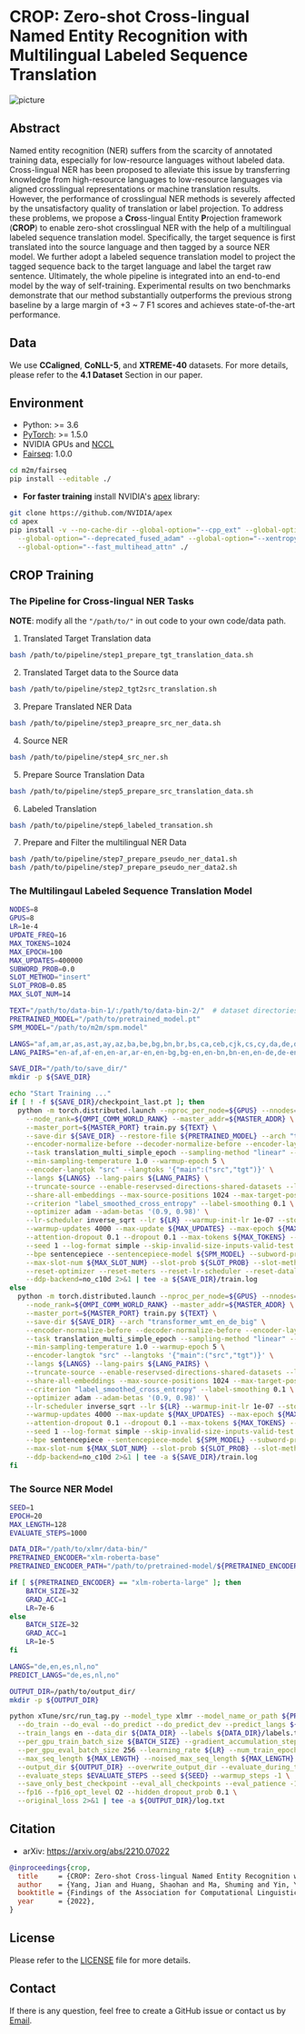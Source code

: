 # CROP: Zero-shot Cross-lingual Named Entity Recognition with Multilingual Labeled Sequence Translation

![picture](https://yuweiyin.github.io/files/publications/2022-12-09-EMNLP-CROP.png)

## Abstract

Named entity recognition (NER) suffers from
the scarcity of annotated training data, especially
for low-resource languages without
labeled data. Cross-lingual NER has been
proposed to alleviate this issue by transferring
knowledge from high-resource languages
to low-resource languages via aligned crosslingual
representations or machine translation
results. However, the performance of crosslingual
NER methods is severely affected by
the unsatisfactory quality of translation or label
projection. To address these problems,
we propose a **Cro**ss-lingual Entity **P**rojection
framework (**CROP**) to enable zero-shot crosslingual
NER with the help of a multilingual labeled
sequence translation model. Specifically,
the target sequence is first translated into the
source language and then tagged by a source
NER model. We further adopt a labeled sequence
translation model to project the tagged
sequence back to the target language and label
the target raw sentence. Ultimately, the whole
pipeline is integrated into an end-to-end model
by the way of self-training. Experimental results
on two benchmarks demonstrate that our
method substantially outperforms the previous
strong baseline by a large margin of +3 ~ 7
F1 scores and achieves state-of-the-art performance.


## Data

We use **CCaligned**, **CoNLL-5**, and **XTREME-40** datasets.
For more details, please refer to the **4.1 Dataset** Section in our paper.

<!-- ### Preprocessing -->

<!-- ### Post-processing -->


## Environment

* Python: >= 3.6
* [PyTorch](http://pytorch.org/): >= 1.5.0
* NVIDIA GPUs and [NCCL](https://github.com/NVIDIA/nccl)
* [Fairseq](https://github.com/pytorch/fairseq): 1.0.0

```bash
cd m2m/fairseq
pip install --editable ./
```

* **For faster training** install NVIDIA's [apex](https://github.com/NVIDIA/apex) library:

```bash
git clone https://github.com/NVIDIA/apex
cd apex
pip install -v --no-cache-dir --global-option="--cpp_ext" --global-option="--cuda_ext" \
  --global-option="--deprecated_fused_adam" --global-option="--xentropy" \
  --global-option="--fast_multihead_attn" ./
```

## CROP Training

### The Pipeline for Cross-lingual NER Tasks

**NOTE**: modify all the `"/path/to/"` in out code to your own code/data path.

1. Translated Target Translation data

```bash
bash /path/to/pipeline/step1_prepare_tgt_translation_data.sh
```

2. Translated Target data to the Source data 

```bash
bash /path/to/pipeline/step2_tgt2src_translation.sh
```

3. Prepare Translated NER Data

```bash
bash /path/to/pipeline/step3_preapre_src_ner_data.sh
```

4. Source NER

```bash
bash /path/to/pipeline/step4_src_ner.sh
```

5. Prepare Source Translation Data

```bash
bash /path/to/pipeline/step5_prepare_src_translation_data.sh
```

6. Labeled Translation

```bash
bash /path/to/pipeline/step6_labeled_transation.sh
```

7. Prepare and Filter the multilingual NER Data

```bash
bash /path/to/pipeline/step7_prepare_pseudo_ner_data1.sh
bash /path/to/pipeline/step7_prepare_pseudo_ner_data2.sh
```

### The Multilingaul Labeled Sequence Translation Model

```bash
NODES=8
GPUS=8
LR=1e-4
UPDATE_FREQ=16
MAX_TOKENS=1024
MAX_EPOCH=100
MAX_UPDATES=400000
SUBWORD_PROB=0.0
SLOT_METHOD="insert"
SLOT_PROB=0.85
MAX_SLOT_NUM=14

TEXT="/path/to/data-bin-1/:/path/to/data-bin-2/"  # dataset directories, seperated by colons ":"
PRETRAINED_MODEL="/path/to/pretrained_model.pt"
SPM_MODEL="/path/to/m2m/spm.model"

LANGS="af,am,ar,as,ast,ay,az,ba,be,bg,bn,br,bs,ca,ceb,cjk,cs,cy,da,de,dyu,el,en,es,et,fa,ff,fi,fr,fy,ga,gd,gl,gu,ha,he,hi,hr,ht,hu,hy,id,ig,ilo,is,it,ja,jv,ka,kac,kam,kea,kg,kk,km,kmb,kmr,kn,ko,ku,ky,lb,lg,ln,lo,lt,luo,lv,mg,mi,mk,ml,mn,mr,ms,mt,my,ne,nl,no,ns,ny,oc,om,or,pa,pl,ps,pt,qu,ro,ru,sd,shn,si,sk,sl,sn,so,sq,sr,ss,su,sv,sw,ta,te,tg,th,ti,tl,tn,tr,uk,umb,ur,uz,vi,wo,xh,yi,yo,zh,zu,eu"
LANG_PAIRS="en-af,af-en,en-ar,ar-en,en-bg,bg-en,en-bn,bn-en,en-de,de-en,en-el,el-en,en-es,es-en,en-et,et-en,en-eu,eu-en,en-fa,fa-en,en-fi,fi-en,en-fr,fr-en,en-he,he-en,en-hi,hi-en,en-hu,hu-en,en-id,id-en,en-it,it-en,en-ja,ja-en,en-jv,jv-en,en-ka,ka-en,en-kk,kk-en,en-ko,ko-en,en-ml,ml-en,en-mr,mr-en,en-ms,ms-en,en-my,my-en,en-nl,nl-en,en-no,no-en,en-pt,pt-en,en-ru,ru-en,en-sw,sw-en,en-ta,ta-en,en-te,te-en,en-th,th-en,en-tl,tl-en,en-tr,tr-en,en-ur,ur-en,en-vi,vi-en,en-yo,yo-en,en-zh,zh-en"

SAVE_DIR="/path/to/save_dir/"
mkdir -p ${SAVE_DIR}

echo "Start Training ..."
if [ ! -f ${SAVE_DIR}/checkpoint_last.pt ]; then
  python -m torch.distributed.launch --nproc_per_node=${GPUS} --nnodes=${NODES} \
    --node_rank=${OMPI_COMM_WORLD_RANK} --master_addr=${MASTER_ADDR} \
    --master_port=${MASTER_PORT} train.py ${TEXT} \
    --save-dir ${SAVE_DIR} --restore-file ${PRETRAINED_MODEL} --arch "transformer_wmt_en_de_big" \
    --encoder-normalize-before --decoder-normalize-before --encoder-layers 12 --decoder-layers 12 \
    --task translation_multi_simple_epoch --sampling-method "linear" --sampling-temperature 5.0 \
    --min-sampling-temperature 1.0 --warmup-epoch 5 \
    --encoder-langtok "src" --langtoks '{"main":("src","tgt")}' \
    --langs ${LANGS} --lang-pairs ${LANG_PAIRS} \
    --truncate-source --enable-reservsed-directions-shared-datasets --load-alignments \
    --share-all-embeddings --max-source-positions 1024 --max-target-positions 1024 \
    --criterion "label_smoothed_cross_entropy" --label-smoothing 0.1 \
    --optimizer adam --adam-betas '(0.9, 0.98)' \
    --lr-scheduler inverse_sqrt --lr ${LR} --warmup-init-lr 1e-07 --stop-min-lr 1e-09 \
    --warmup-updates 4000 --max-update ${MAX_UPDATES} --max-epoch ${MAX_EPOCH} \
    --attention-dropout 0.1 --dropout 0.1 --max-tokens ${MAX_TOKENS} --update-freq ${UPDATE_FREQ} \
    --seed 1 --log-format simple --skip-invalid-size-inputs-valid-test --fp16 \
    --bpe sentencepiece --sentencepiece-model ${SPM_MODEL} --subword-prob ${SUBWORD_PROB} \
    --max-slot-num ${MAX_SLOT_NUM} --slot-prob ${SLOT_PROB} --slot-method ${SLOT_METHOD} \
    --reset-optimizer --reset-meters --reset-lr-scheduler --reset-dataloader \
    --ddp-backend=no_c10d 2>&1 | tee -a ${SAVE_DIR}/train.log
else
  python -m torch.distributed.launch --nproc_per_node=${GPUS} --nnodes=${NODES} \
    --node_rank=${OMPI_COMM_WORLD_RANK} --master_addr=${MASTER_ADDR} \
    --master_port=${MASTER_PORT} train.py ${TEXT} \
    --save-dir ${SAVE_DIR} --arch "transformer_wmt_en_de_big" \
    --encoder-normalize-before --decoder-normalize-before --encoder-layers 12 --decoder-layers 12 \
    --task translation_multi_simple_epoch --sampling-method "linear" --sampling-temperature 5.0 \
    --min-sampling-temperature 1.0 --warmup-epoch 5 \
    --encoder-langtok "src" --langtoks '{"main":("src","tgt")}' \
    --langs ${LANGS} --lang-pairs ${LANG_PAIRS} \
    --truncate-source --enable-reservsed-directions-shared-datasets --load-alignments \
    --share-all-embeddings --max-source-positions 1024 --max-target-positions 1024 \
    --criterion "label_smoothed_cross_entropy" --label-smoothing 0.1 \
    --optimizer adam --adam-betas '(0.9, 0.98)' \
    --lr-scheduler inverse_sqrt --lr ${LR} --warmup-init-lr 1e-07 --stop-min-lr 1e-09 \
    --warmup-updates 4000 --max-update ${MAX_UPDATES} --max-epoch ${MAX_EPOCH} \
    --attention-dropout 0.1 --dropout 0.1 --max-tokens ${MAX_TOKENS} --update-freq ${UPDATE_FREQ} \
    --seed 1 --log-format simple --skip-invalid-size-inputs-valid-test --fp16 \
    --bpe sentencepiece --sentencepiece-model ${SPM_MODEL} --subword-prob ${SUBWORD_PROB} \
    --max-slot-num ${MAX_SLOT_NUM} --slot-prob ${SLOT_PROB} --slot-method ${SLOT_METHOD} \
    --ddp-backend=no_c10d 2>&1 | tee -a ${SAVE_DIR}/train.log
fi
```

### The Source NER Model

```bash
SEED=1
EPOCH=20
MAX_LENGTH=128
EVALUATE_STEPS=1000

DATA_DIR="/path/to/xlmr/data-bin/"
PRETRAINED_ENCODER="xlm-roberta-base"
PRETRAINED_ENCODER_PATH="/path/to/pretrained-model/${PRETRAINED_ENCODER}"

if [ ${PRETRAINED_ENCODER} == "xlm-roberta-large" ]; then
    BATCH_SIZE=32
    GRAD_ACC=1
    LR=7e-6
else
    BATCH_SIZE=32
    GRAD_ACC=1
    LR=1e-5
fi

LANGS="de,en,es,nl,no"
PREDICT_LANGS="de,es,nl,no"

OUTPUT_DIR=/path/to/output_dir/
mkdir -p ${OUTPUT_DIR}

python xTune/src/run_tag.py --model_type xlmr --model_name_or_path ${PRETRAINED_ENCODER_PATH} \
  --do_train --do_eval --do_predict --do_predict_dev --predict_langs ${PREDICT_LANGS} \
  --train_langs en --data_dir ${DATA_DIR} --labels ${DATA_DIR}/labels.txt \
  --per_gpu_train_batch_size ${BATCH_SIZE} --gradient_accumulation_steps ${GRAD_ACC} \
  --per_gpu_eval_batch_size 256 --learning_rate ${LR} --num_train_epochs ${EPOCH} \
  --max_seq_length ${MAX_LENGTH} --noised_max_seq_length ${MAX_LENGTH} \
  --output_dir ${OUTPUT_DIR} --overwrite_output_dir --evaluate_during_training --logging_steps 50 \
  --evaluate_steps $EVALUATE_STEPS --seed ${SEED} --warmup_steps -1 \
  --save_only_best_checkpoint --eval_all_checkpoints --eval_patience -1 \
  --fp16 --fp16_opt_level O2 --hidden_dropout_prob 0.1 \
  --original_loss 2>&1 | tee -a ${OUTPUT_DIR}/log.txt
```


<!-- ## Inference & Evaluation -->


<!-- ## Experiments -->


## Citation

* arXiv: https://arxiv.org/abs/2210.07022
<!-- * ACL Anthology: https://aclanthology.org/ -->

```bibtex
@inproceedings{crop,
  title     = {CROP: Zero-shot Cross-lingual Named Entity Recognition with Multilingual Labeled Sequence Translation},
  author    = {Yang, Jian and Huang, Shaohan and Ma, Shuming and Yin, Yuwei and Dong, Li and Zhang, Dongdong and Guo, Hongcheng and Li, Zhoujun and Wei, Furu},
  booktitle = {Findings of the Association for Computational Linguistics: EMNLP 2022},
  year      = {2022},
}
```

## License

Please refer to the [LICENSE](./LICENSE) file for more details.


## Contact

If there is any question, feel free to create a GitHub issue or contact us by [Email](mailto:seckexyin@gmail.com).
